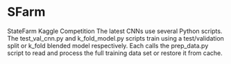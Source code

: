 # SFarm
StateFarm Kaggle Competition
The latest CNNs use several Python scripts. The test_val_cnn.py and k_fold_model.py scripts train using a test/validation split or k_fold blended model respectively. Each calls the prep_data.py script to read and process the full training data set or restore it from cache.
